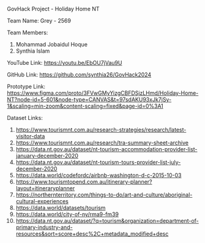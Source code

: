 GovHack Project - Holiday Home NT

Team Name: Grey - 2569

Team Members:
1. Mohammad Jobaidul Hoque
2. Synthia Islam

YouTube Link: https://youtu.be/EbOU7jVau9U

GitHub Link: https://github.com/synthia26/GovHack2024

Prototype Link: https://www.figma.com/proto/3FVwGMyYizgCBFDSjzLHmd/Holiday-Home-NT?node-id=5-601&node-type=CANVAS&t=97sdAKU93xJk7jSy-1&scaling=min-zoom&content-scaling=fixed&page-id=0%3A1

Dataset Links:
1)	https://www.tourismnt.com.au/research-strategies/research/latest-visitor-data
2)	https://www.tourismnt.com.au/research/tra-summary-sheet-archive
3)	https://data.nt.gov.au/dataset/nt-tourism-accommodation-provider-list-january-december-2020
4)	https://data.nt.gov.au/dataset/nt-tourism-tours-provider-list-july-december-2020
5)	https://data.world/codefordc/airbnb-washington-d-c-2015-10-03
6)	https://www.tourismtopend.com.au/itinerary-planner?layout=itineraryplanner
7)	https://northernterritory.com/things-to-do/art-and-culture/aboriginal-cultural-experiences
8)	https://data.world/datasets/tourism
9)	https://data.world/city-of-ny/rma9-fm39
10)	https://data.nt.gov.au/dataset/?q=tourism&organization=department-of-primary-industry-and-resources&sort=score+desc%2C+metadata_modified+desc
    


   
